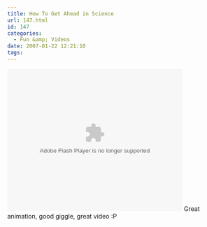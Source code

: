 ```yaml
---
title: How To Get Ahead in Science
url: 147.html
id: 147
categories:
  - Fun &amp; Videos
date: 2007-01-22 12:21:10
tags:
---
```


<embed flashvars="" src="https://video.google.com/googleplayer.swf?docId=-6889590505080832316&amp;hl=en" type="application/x-shockwave-flash" id="VideoPlayback" style="width: 400px; height: 326px;"></embed>
Great animation, good giggle, great video :P